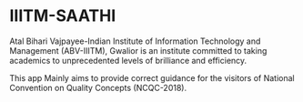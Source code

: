 # IIITM-SAATHI
Atal Bihari Vajpayee-Indian Institute of Information Technology and Management (ABV-IIITM), Gwalior is an institute committed to taking academics to unprecedented levels of brilliance and efficiency.

This app Mainly aims to provide correct guidance for the visitors of National Convention on Quality Concepts (NCQC-2018).
